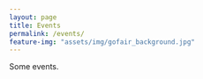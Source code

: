 ```yaml
---
layout: page
title: Events
permalink: /events/
feature-img: "assets/img/gofair_background.jpg"
---
```


Some events.
